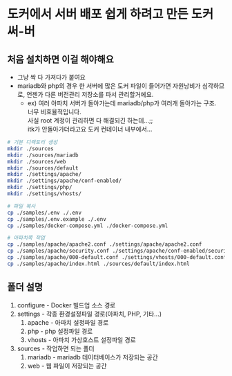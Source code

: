 # 도커에서 서버 배포 쉽게 하려고 만든 도커 써-버
## 처음 설치하면 이걸 해야해요
- 그냥 싹 다 가져다가 붙여요
- mariadb와 php의 경우 한 서버에 많은 도커 파일이 들어가면 자원낭비가 심각하므로, 언젠가 다른 버전관리 저장소를 파서 관리할거에요.
    - ex) 여러 아파치 서버가 돌아가는데 mariadb/php가 여러개 돌아가는 구조.<br>
    너무 비효율적입니다.<br>
    사실 root 계정이 관리하면 다 해결되긴 하는데...;;<br>
    itk가 안돌아가더라고요 도커 컨테이너 내부에서...
```bash
# 기본 디렉토리 생성
mkdir ./sources
mkdir ./sources/mariadb
mkdir ./sources/web
mkdir ./sources/default
mkdir ./settings/apache/
mkdir ./settings/apache/conf-enabled/
mkdir ./settings/php/
mkdir ./settings/vhosts/

# 파일 복사
cp ./samples/.env ./.env
cp ./samples/.env.example ./.env
cp ./samples/docker-compose.yml ./docker-compose.yml

# 아파치쪽 작업
cp ./samples/apache/apache2.conf ./settings/apache/apache2.conf
cp ./samples/apache/security.conf ./settings/apache/conf-enabled/security.conf
cp ./samples/apache/000-default.conf ./settings/vhosts/000-default.conf
cp ./samples/apache/index.html ./sources/default/index.html
```

## 폴더 설명
1. configure - Docker 빌드업 소스 경로
2. settings - 각종 환경설정파일 경로(아파치, PHP, 기타...)
    1. apache - 아파치 설정파일 경로
    2. php - php 설정파일 경로
    3. vhosts - 아파치 가상호스트 설정파일 경로
3. sources - 작업하면 되는 폴더
    1. mariadb - mariadb 데이터베이스가 저장되는 공간
    2. web - 웹 파일이 저장되는 공간